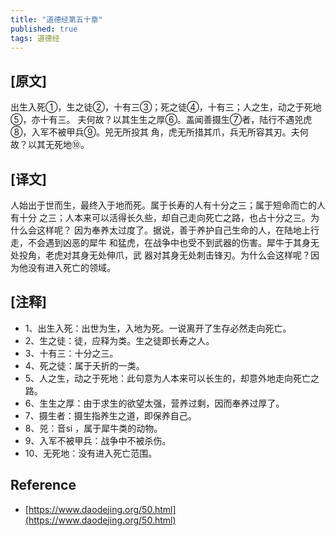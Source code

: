 ```yaml
---
title: "道德经第五十章"
published: true
tags: 道德经
---
```


## [原文]

出生入死①，生之徒②，十有三③；死之徒④，十有三；人之生，动之于死地⑤，亦十有三。
夫何故？以其生生之厚⑥。盖闻善摄生⑦者，陆行不遇兕虎⑧，入军不被甲兵⑨。兕无所投其
角，虎无所措其爪，兵无所容其刃。夫何故？以其无死地⑩。

## [译文]

人始出于世而生，最终入于地而死。属于长寿的人有十分之三；属于短命而亡的人有十分
之三；人本来可以活得长久些，却自己走向死亡之路，也占十分之三。为什么会这样呢？
因为奉养太过度了。据说，善于养护自己生命的人，在陆地上行走，不会遇到凶恶的犀牛
和猛虎，在战争中也受不到武器的伤害。犀牛于其身无处投角，老虎对其身无处伸爪，武
器对其身无处刺击锋刃。为什么会这样呢？因为他没有进入死亡的领域。

## [注释]

- 1、出生入死：出世为生，入地为死。一说离开了生存必然走向死亡。
- 2、生之徒：徒，应释为类。生之徒即长寿之人。
- 3、十有三：十分之三。
- 4、死之徒：属于夭折的一类。
- 5、人之生，动之于死地：此句意为人本来可以长生的，却意外地走向死亡之路。
- 6、生生之厚：由于求生的欲望太强，营养过剩，因而奉养过厚了。
- 7、摄生者：摄生指养生之道，即保养自己。
- 8、兕：音si ，属于犀牛类的动物。
- 9、入军不被甲兵：战争中不被杀伤。
- 10、无死地：没有进入死亡范围。

## Reference

- [https://www.daodejing.org/50.html](https://www.daodejing.org/50.html)